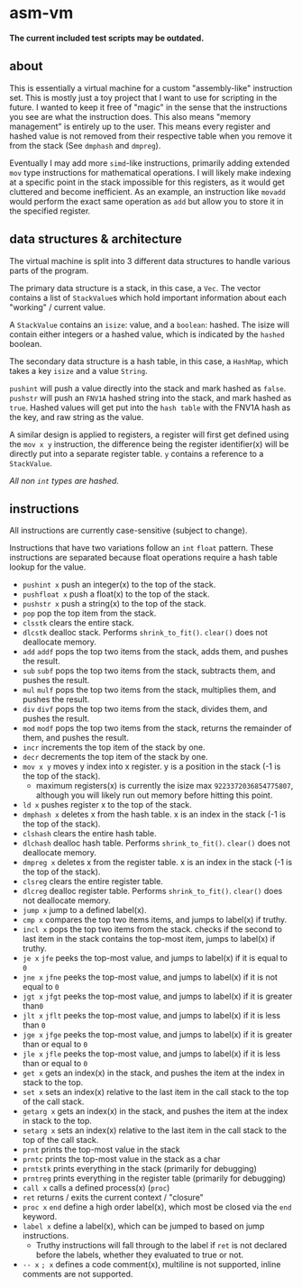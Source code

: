 # asm-vm

**The current included test scripts may be outdated.**

## about

This is essentially a virtual machine for a custom "assembly-like" instruction set. This is mostly just a toy project that I want to use for scripting in the future. I wanted to keep it free of "magic" in the sense that the instructions you see are what the instruction does. This also means "memory management" is entirely up to the user. This means every register and hashed value is not removed from their respective table when you remove it from the stack (See `dmphash` and `dmpreg`). 

Eventually I may add more `simd`-like instructions, primarily adding extended `mov` type instructions for mathematical operations. I will likely make indexing at a specific point in the stack impossible for this registers, as it would get cluttered and become inefficient. As an example, an instruction like `movadd` would perform the exact same operation as `add` but allow you to store it in the specified register.  

## data structures & architecture
The virtual machine is split into 3 different data structures to handle various parts of the program.

The primary data structure is a stack, in this case, a `Vec`. The vector contains a list of `StackValue`s which hold important information about each "working" / current value.

A `StackValue` contains an `isize`: value, and a `boolean`: hashed. The isize will contain either integers or a hashed value, which is indicated by the `hashed` boolean.

The secondary data structure is a hash table, in this case, a `HashMap`, which takes a key `isize` and a value `String`. 

`pushint` will push a value directly into the stack and mark hashed as `false`. `pushstr` will push an `FNV1A` hashed string into the stack, and mark hashed as `true`. Hashed values will get put into the `hash table` with the FNV1A hash as the key, and raw string as the value. 

A similar design is applied to registers, a register will first get defined using the `mov x y` instruction, the difference being the register identifier(x) will be directly put into a separate register table. `y` contains a reference to a `StackValue`.

*All non `int` types are hashed.*

## instructions
All instructions are currently case-sensitive (subject to change).

Instructions that have two variations follow an `int` `float` pattern. These instructions are separated because float operations require a hash table lookup for the value.

- `pushint x` push an integer(x) to the top of the stack.
- `pushfloat x` push a float(x) to the top of the stack.
- `pushstr x` push a string(x) to the top of the stack.
- `pop` pop the top item from the stack.
- `clsstk` clears the entire stack.
- `dlcstk` dealloc stack. Performs `shrink_to_fit()`. `clear()` does not deallocate memory.
- `add` `addf` pops the top two items from the stack, adds them, and pushes the result.
- `sub` `subf` pops the top two items from the stack, subtracts them, and pushes the result.
- `mul` `mulf` pops the top two items from the stack, multiplies them, and pushes the result.
- `div` `divf` pops the top two items from the stack, divides them, and pushes the result.
- `mod` `modf` pops the top two items from the stack, returns the remainder of them, and pushes the result.
- `incr` increments the top item of the stack by one.
- `decr` decrements the top item of the stack by one.
- `mov x y` moves y index into x register. y is a position in the stack (-1 is the top of the stack).
    - maximum registers(x) is currently the isize max `9223372036854775807`, although you will likely run out memory before hitting this point. 
- `ld x` pushes register x to the top of the stack.
- `dmphash x` deletes x from the hash table. x is an index in the stack (-1 is the top of the stack).
- `clshash` clears the entire hash table.
- `dlchash` dealloc hash table. Performs `shrink_to_fit()`. `clear()` does not deallocate memory.
- `dmpreg x` deletes x from the register table. x is an index in the stack (-1 is the top of the stack).
- `clsreg` clears the entire register table.
- `dlcreg` dealloc register table. Performs `shrink_to_fit()`. `clear()` does not deallocate memory.
- `jump x` jump to a defined label(x).
- `cmp x` compares the top two items items, and jumps to label(x) if truthy.
- `incl x` pops the top two items from the stack. checks if the second to last item in the stack contains the top-most item, jumps to label(x) if truthy.
- `je x` `jfe` peeks the top-most value, and jumps to label(x) if it is equal to `0`
- `jne x` `jfne` peeks the top-most value, and jumps to label(x) if it is not equal to `0`
- `jgt x` `jfgt` peeks the top-most value, and jumps to label(x) if it is greater than`0`
- `jlt x` `jflt` peeks the top-most value, and jumps to label(x) if it is less than `0`
- `jge x` `jfge` peeks the top-most value, and jumps to label(x) if it is greater than or equal to `0`
- `jle x` `jfle` peeks the top-most value, and jumps to label(x) if it is less than or equal to `0`
- `get x` gets an index(x) in the stack, and pushes the item at the index in stack to the top.
- `set x` sets an index(x) relative to the last item in the call stack to the top of the call stack.
- `getarg x` gets an index(x) in the stack, and pushes the item at the index in stack to the top.
- `setarg x` sets an index(x) relative to the last item in the call stack to the top of the call stack.
- `prnt` prints the top-most value in the stack
- `prntc` prints the top-most value in the stack as a char
- `prntstk` prints everything in the stack (primarily for debugging)
- `prntreg` prints everything in the register table (primarily for debugging)
- `call x` calls a defined process(x) (`proc`)
- `ret` returns / exits the current context / "closure"
- `proc x` `end` define a high order label(x), which most be closed via the `end` keyword.
- `label x` define a label(x), which can be jumped to based on jump instructions.
    - Truthy instructions will fall through to the label if `ret` is not declared before the labels, whether they evaluated to true or not.
- `-- x` `; x` defines a code comment(x), multiline is not supported, inline comments are not supported.